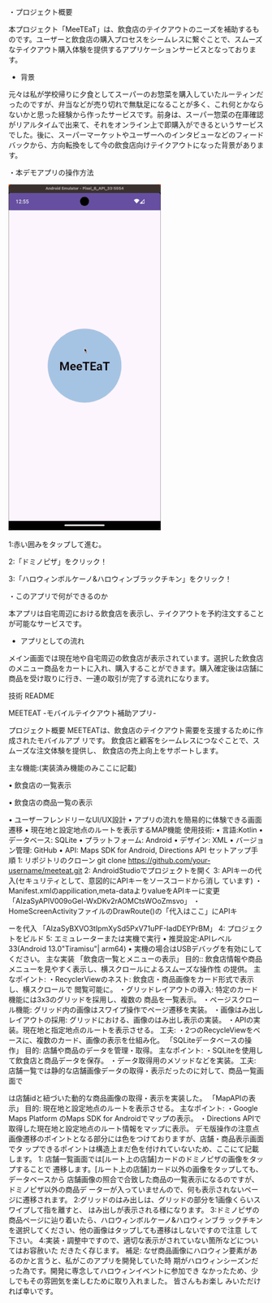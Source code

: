 
・プロジェクト概要

本プロジェクト「MeeTEaT」は、飲食店のテイクアウトのニーズを補助するものです。ユーザーと飲食店の購入プロセスをシームレスに繋ぐことで、スムーズなテイクアウト購入体験を提供するアプリケーションサービスとなっております。

- 背景

元々は私が学校帰りに夕食としてスーパーのお惣菜を購入していたルーティンだったのですが、弁当などが売り切れで無駄足になることが多く、これ何とかならないかと思った経験から作ったサービスです。前身は、スーパー惣菜の在庫確認がリアルタイムで出来て、それをオンライン上で即購入ができるというサービスでした。後に、スーパーマーケットやユーザーへのインタビューなどのフィードバックから、方向転換をして今の飲食店向けテイクアウトになった背景があります。

・本デモアプリの操作方法

<img src="https://raw.githubusercontent.com/KKoske/MeeTEaT/main/MeeTEaT3MB.gif" width="300"> 


1:赤い囲みをタップして進む。

2:「ドミノピザ」をクリック！

3:「ハロウィンボルケーノ&ハロウィンブラックチキン」をクリック！


・このアプリで何ができるのか

本アプリは自宅周辺における飲食店を表示し、テイクアウトを予約注文することが可能なサービスです。
- アプリとしての流れ

メイン画面では現在地や自宅周辺の飲食店が表示されています。選択した飲食店のメニュー商品をカートに入れ、購入することができます。購入確定後は店舗に商品を受け取りに行き、一連の取引が完了する流れになります。


技術 README

MEETEAT -モバイルテイクアウト補助アプリ-

プロジェクト概要 MEETEATは、飲食店のテイクアウト需要を支援するために作成されたモバイルアプ リです。 飲食店と顧客をシームレスにつなぐことで、スムーズな注文体験を提供し、 飲食店の売上向上をサポートします。

主な機能:(実装済み機能のみここに記載)

• 飲食店の一覧表示

• 飲食店の商品一覧の表示

• ユーザーフレンドリーなUI/UX設計
• アプリの流れを簡易的に体験できる画面遷移
• 現在地と設定地点のルートを表示するMAP機能 使用技術:
• 言語:Kotlin
• データベース: SQLite
• プラットフォーム: Android
• デザイン: XML
• バージョン管理: GitHub
• API: Maps SDK for Android, Directions API
セットアップ手順
1: リポジトリのクローン
git clone https://github.com/your-username/meeteat.git
2: AndroidStudioでプロジェクトを開く
3: APIキーの代入(セキュリティとして、意図的にAPIキーをソースコードから消し ています)
・Manifest.xmlのappilication,meta-dataよりvalueをAPIキーに変更 「AIzaSyAPlV009oGel-WxDKv2rAOMCtsWOoZmsvo」
・HomeScreenActivityファイルのDrawRoute()の「代入はここ」にAPIキ

ーを代入
「AIzaSyBXVO3tIpmXySd5PxV71uPF-IadDEYPrBM」
4: プロジェクトをビルド
5: エミュレーターまたは実機で実行
• 推奨設定:APIレベル33(Android 13.0"Tiramisu"| arm64)
• 実機の場合はUSBデバッグを有効にしてください。
主な実装
「飲食店一覧とメニューの表示」
目的:: 飲食店情報や商品メニューを見やすく表示し、横スクロールによるスムーズな操作性
の提供。
主なポイント:
・RecyclerViewのネスト: 飲食店・商品画像をカード形式で表示し、横スクロールで 閲覧可能に。
・グリッドレイアウトの導入: 特定のカード機能には3x3のグリッドを採用し、複数の 商品を一覧表示。
・ページスクロール機能: グリッド内の画像はスワイプ操作でページ遷移を実装。 ・画像はみ出しレイアウトの採用: グリッドにおける、画像のはみ出し表示の実装。 ・APIの実装。現在地と指定地点のルートを表示させる。
工夫:
・2つのRecycleViewをベースに、複数のカード、画像の表示を仕組み化。
「SQLiteデータベースの操作」
目的:
店舗や商品のデータを管理・取得。 主なポイント: ・SQLiteを使用して飲食店と商品データを保存。 ・データ取得用のメソッドなどを実装。
工夫: 店舗一覧では静的な店舗画像データの取得・表示だったのに対して、商品一覧画面で
      
は店舗idと紐づいた動的な商品画像の取得・表示を実装した。
「MapAPIの表示」
目的:
現在地と設定地点のルートを表示させる。
主なポイント:
・Google Maps Platform のMaps SDK for Androidでマップの表示。 ・Directions APIで取得した現在地と設定地点のルート情報をマップに表示。
デモ版操作の注意点 画像遷移のポイントとなる部分には色をつけておりますが、店舗・商品表示画面でタ
ップできるポイントは構造上まだ色を付けれていないため、ここにて記載します。
1: 店舗一覧画面では[ルート上の店舗]カードのドミノピザの画像をタップすることで 遷移します。[ルート上の店舗]カード以外の画像をタップしても、データベースから 店舗画像の照合で合致した商品の一覧表示になるのですが、ドミノピザ以外の商品デ ーターが入っていませんので、何も表示されないページに遷移されます。
2:グリッドのはみ出しは、グリッドの部分を1画像くらいスワイプして指を離すと、 はみ出しが表示される様になります。
3:ドミノピザの商品ページに辿り着いたら、ハロウィンボルケーノ&ハロウィンブラ ックチキンを選択してください、他の画像はタップしても遷移はしないですので注意 して下さい。
4:実装・調整中ですので、適切な表示がされていない箇所などについてはお容赦いた だきたく存じます。
補足: なぜ商品画像にハロウィン要素があるのかと言うと、私がこのアプリを開発していた時 期がハロウィンシーズンだった為です。開発に専念してハロウィンイベントに参加でき なかったため、少しでもその雰囲気を楽しむために取り入れました。 皆さんもお楽し みいただければ幸いです。









